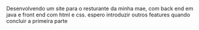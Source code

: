 Desenvolvendo um site para o resturante da minha mae, com back end em java e front end com html e css. espero introduzir outros features quando concluir a primeira parte
